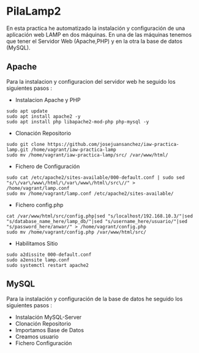 # PilaLamp2
En esta practica he automatizado la  instalación y configuración de una aplicación web LAMP en dos máquinas. En una de las máquinas tenemos que tener el Servidor Web (Apache,PHP) y en la otra la base de datos (MySQL).

## Apache
Para la instalacion y configuracion del servidor web he seguido los siguientes pasos :
* Instalacion Apache y PHP
```
sudo apt update
sudo apt install apache2 -y
sudo apt install php libapache2-mod-php php-mysql -y
```
* Clonación Repositorio
```
sudo git clone https://github.com/josejuansanchez/iaw-practica-lamp.git /home/vagrant/iaw-practica-lamp
sudo mv /home/vagrant/iaw-practica-lamp/src/ /var/www/html/
```
* Fichero de Configuración
```
sudo cat /etc/apache2/sites-available/000-default.conf | sudo sed "s/\/var\/www\/html/\/var\/www\/html\/src\//" > /home/vagrant/lamp.conf
sudo mv /home/vagrant/lamp.conf /etc/apache2/sites-available/
```
* Fichero config.php
```
cat /var/www/html/src/config.php|sed "s/localhost/192.168.10.3/"|sed "s/database_name_here/lamp_db/"|sed "s/username_here/usuario/"|sed "s/password_here/anwar/" > /home/vagrant/config.php
sudo mv /home/vagrant/config.php /var/www/html/src/
```
* Habilitamos Sitio
```
sudo a2dissite 000-default.conf
sudo a2ensite lamp.conf
sudo systemctl restart apache2
```

## MySQL
Para la instalación y configuración de la base de datos he seguido los siguientes pasos :
* Instalación MySQL-Server
* Clonación Repositorio
* Importamos Base de Datos
* Creamos usuario
* Fichero Configuración




